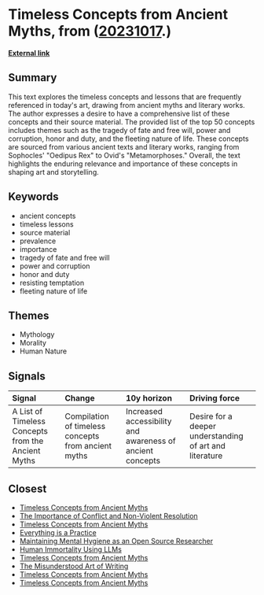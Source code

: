 # __Timeless Concepts from Ancient Myths__, from ([20231017](https://kghosh.substack.com/p/20231017).)

__[External link](https://danielmiessler.com/p/timeless-concepts-from-ancient-myths)__



## Summary

This text explores the timeless concepts and lessons that are frequently referenced in today's art, drawing from ancient myths and literary works. The author expresses a desire to have a comprehensive list of these concepts and their source material. The provided list of the top 50 concepts includes themes such as the tragedy of fate and free will, power and corruption, honor and duty, and the fleeting nature of life. These concepts are sourced from various ancient texts and literary works, ranging from Sophocles' "Oedipus Rex" to Ovid's "Metamorphoses." Overall, the text highlights the enduring relevance and importance of these concepts in shaping art and storytelling.

## Keywords

* ancient concepts
* timeless lessons
* source material
* prevalence
* importance
* tragedy of fate and free will
* power and corruption
* honor and duty
* resisting temptation
* fleeting nature of life

## Themes

* Mythology
* Morality
* Human Nature

## Signals

| Signal                                             | Change                                              | 10y horizon                                               | Driving force                                           |
|:---------------------------------------------------|:----------------------------------------------------|:----------------------------------------------------------|:--------------------------------------------------------|
| A List of Timeless Concepts from the Ancient Myths | Compilation of timeless concepts from ancient myths | Increased accessibility and awareness of ancient concepts | Desire for a deeper understanding of art and literature |

## Closest

* [Timeless Concepts from Ancient Myths](456993603b70cfeb32b0779ac023fe61)
* [The Importance of Conflict and Non-Violent Resolution](fb16444fba5241fd1199ff90e3572e9a)
* [Timeless Concepts from Ancient Myths](456993603b70cfeb32b0779ac023fe61)
* [Everything is a Practice](a81f85f066b0093553fc39638d3e0559)
* [Maintaining Mental Hygiene as an Open Source Researcher](ed4473b3a0fa1513b565081d8773b33e)
* [Human Immortality Using LLMs](4b5e4f86651ce9d8c1f4d0ed6c13e384)
* [Timeless Concepts from Ancient Myths](456993603b70cfeb32b0779ac023fe61)
* [The Misunderstood Art of Writing](084d5851e2f7a188dcc1d0f7e364f444)
* [Timeless Concepts from Ancient Myths](456993603b70cfeb32b0779ac023fe61)
* [Timeless Concepts from Ancient Myths](456993603b70cfeb32b0779ac023fe61)